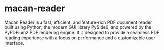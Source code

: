 # macan-reader
Macan Reader is a fast, efficient, and feature-rich PDF document reader built using Python, the modern GUI library PySide6, and powered by the PyPDFium2 PDF rendering engine. It is designed to provide a seamless PDF reading experience with a focus on performance and a customizable user interface.
